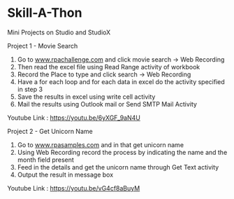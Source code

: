 # Skill-A-Thon
Mini Projects on Studio and StudioX

Project 1 - Movie Search
1) Go to www.rpachallenge.com and click movie search -> Web Recording
2) Then read the excel file using Read Range activity of workbook 
3) Record the Place to type and click search -> Web Recording
4) Have a for each loop and for each data in excel do the activity specified in step 3
5) Save the results in excel using write cell activity
6) Mail the results using Outlook mail or Send SMTP Mail Activity

Youtube Link : https://youtu.be/6yXGF_9aN4U

Project 2 - Get Unicorn Name
1) Go to www.rpasamples.com and in that get unicorn name
2) Using Web Recording record the process by indicating the name and the month field present
3) Feed in the details and get the unicorn name through Get Text activity
4) Output the result in message box

Youtube Link : https://youtu.be/vG4cf8aBuyM
